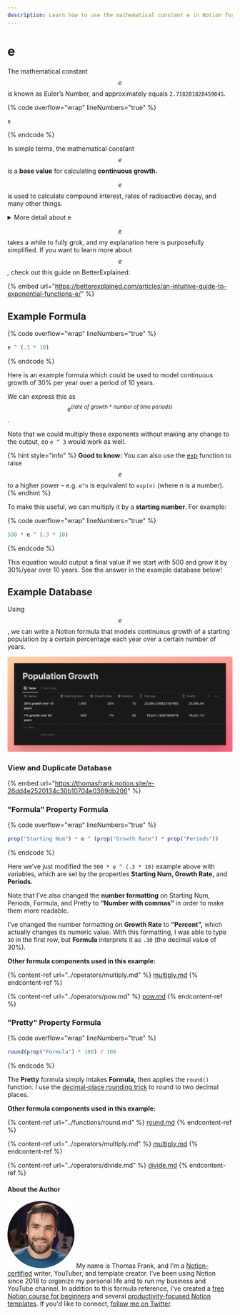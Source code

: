 ```yaml
---
description: Learn how to use the mathematical constant e in Notion formulas.
---
```


# e

The mathematical constant $$e$$ is known as Euler’s Number, and approximately equals `2.718281828459045`.

{% code overflow="wrap" lineNumbers="true" %}
```jsx
e
```
{% endcode %}

In simple terms, the mathematical constant $$e$$ is a **base value** for calculating **continuous growth.**

$$e$$ is used to calculate compound interest, rates of radioactive decay, and many other things.

<details>

<summary>More detail about <span class="math">e</span></summary>

Many of these types of growth happen continuously. In other words, the growth doesn’t simply happen instantly, at the end of a certain period.

If growth worked that way, then a 100% rate of growth (i.e. a **doubling**) applied to a value of `1` would result in a total value of `2` at the end of the first period. You’d have no growth at all until the very end, and then… poof! `1` doubles to `2`.

But many types of growth - including things like **compound interest** - happen continuously.

If you have $1 that is earning interest, then the interest it earns _can start earning interest itself._

Therefore, by the end of the first period, you won’t have just $2 - you’ll have more. How much more? It depends on how quickly each bit of interest can start earning its own interest.

If it can do it instantly, then you’ll end up with around $2.71 at the end of the first period - in other words, you’ll end up with $$e$$.

</details>

$$e$$ takes a while to fully grok, and my explanation here is purposefully simplified. If you want to learn more about $$e$$_,_ check out this guide on BetterExplained:

{% embed url="https://betterexplained.com/articles/an-intuitive-guide-to-exponential-functions-e/" %}

## Example Formula

{% code overflow="wrap" lineNumbers="true" %}
```jsx
e ^ (.3 * 10)
```
{% endcode %}

Here is an example formula which could be used to model continuous growth of 30% per year over a period of 10 years.

We can express this as $$e^{(rate \ of \ growth \ * \ number \ of \ time \ periods)}$$.

Note that we could multiply these exponents without making any change to the output, so `e ^ 3` would work as well.

{% hint style="info" %}
**Good to know:** You can also use the [exp](../functions/exp.md) function to raise $$e$$ to a higher power – e.g. `e^n` is equivalent to `exp(n)` (where _n_ is a number).
{% endhint %}

To make this useful, we can multiply it by a **starting number**. For example:

{% code overflow="wrap" lineNumbers="true" %}
```jsx
500 * e ^ (.3 * 10)
```
{% endcode %}

This equation would output a final value if we start with 500 and grow it by 30%/year over 10 years. See the answer in the example database below!

## Example Database

Using $$e$$, we can write a Notion formula that models continuous growth of a starting population by a certain percentage each year over a certain number of years.

![](<../../.gitbook/assets/population growth.png>)

### View and Duplicate Database

{% embed url="https://thomasfrank.notion.site/e-26dd4e2520134c30b10704e0369db206" %}

### "Formula" Property Formula

{% code overflow="wrap" lineNumbers="true" %}
```jsx
prop("Starting Num") * e ^ (prop("Growth Rate") * prop("Periods"))
```
{% endcode %}

Here we’ve just modified the `500 * e ^ (.3 * 10)` example above with variables, which are set by the properties **Starting Num, Growth Rate,** and **Periods.**

Note that I’ve also changed the **number formatting** on Starting Num, Periods, Formula, and Pretty to **“Number with commas”** in order to make them more readable.

I’ve changed the number formatting on **Growth Rate** to **“Percent”,** which actually changes its numeric value. With this formatting, I was able to type `30` in the first row, but **Formula** interprets it as `.30` (the decimal value of 30%).

**Other formula components used in this example:**

{% content-ref url="../operators/multiply.md" %}
[multiply.md](../operators/multiply.md)
{% endcontent-ref %}

{% content-ref url="../operators/pow.md" %}
[pow.md](../operators/pow.md)
{% endcontent-ref %}

### "Pretty" Property Formula

{% code overflow="wrap" lineNumbers="true" %}
```jsx
round(prop("Formula") * 100) / 100
```
{% endcode %}

The **Pretty** formula simply intakes **Formula,** then applies the `round()` function. I use the [decimal-place rounding trick](broken-reference) to round to two decimal places.

**Other formula components used in this example:**

{% content-ref url="../functions/round.md" %}
[round.md](../functions/round.md)
{% endcontent-ref %}

{% content-ref url="../operators/multiply.md" %}
[multiply.md](../operators/multiply.md)
{% endcontent-ref %}

{% content-ref url="../operators/divide.md" %}
[divide.md](../operators/divide.md)
{% endcontent-ref %}

#### About the Author

<img src="../../.gitbook/assets/Notion Fundamentals with Thomas Frank - Avatar 2021 compressed (1).png" alt="" data-size="line"> My name is Thomas Frank, and I'm a [Notion-certified](https://www.credly.com/badges/95fae13a-17bf-4b4a-a3d2-d58c8a3e6a2a/public\_url) writer, YouTuber, and template creator. I've been using Notion since 2018 to organize my personal life and to run my business and YouTube channel. In addition to this formula reference, I've created a [free Notion course for beginners](https://thomasjfrank.com/fundamentals/) and several [productivity-focused Notion templates](https://thomasjfrank.com/templates/). If you'd like to connect, [follow me on Twitter](https://twitter.com/TomFrankly).
